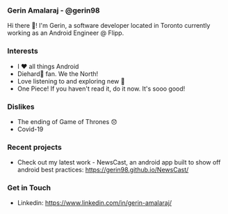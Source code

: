 ### Gerin Amalaraj - @gerin98

Hi there 👋! I'm Gerin, a software developer located in Toronto currently working as an Android Engineer @ Flipp.

### Interests
- I :heart: all things Android
- Diehard:basketball: fan. We the North!
- Love listening to and exploring new :musical_note:
- One Piece! If you haven't read it, do it now. It's sooo good!

### Dislikes
- The ending of Game of Thrones :disappointed:
- Covid-19

### Recent projects
- Check out my latest work - NewsCast, an android app built to show off android best practices: https://gerin98.github.io/NewsCast/

### Get in Touch
- Linkedin: https://www.linkedin.com/in/gerin-amalaraj/

<!--
**gerin98/gerin98** is a ✨ _special_ ✨ repository because its `README.md` (this file) appears on your GitHub profile.

Here are some ideas to get you started:

- 🔭 I’m currently working on ...
- 🌱 I’m currently learning ...
- 👯 I’m looking to collaborate on ...
- 🤔 I’m looking for help with ...
- 💬 Ask me about ...
- 📫 How to reach me: ...
- 😄 Pronouns: ...
- ⚡ Fun fact: ...
-->

